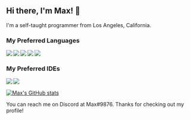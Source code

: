## Hi there, I'm Max! 👋

I'm a self-taught programmer from Los Angeles, California.

### My Preferred Languages
<img align="left" src="https://img.icons8.com/color/48/000000/java-coffee-cup-logo--v2.png"/> 
<img align="left" src="https://img.icons8.com/color/48/000000/javascript--v1.png"/> 
<img align="left" src="https://img.icons8.com/color/48/000000/nodejs.png"/> 
<img align="left" src="https://img.icons8.com/color/48/000000/html-5--v1.png"/> 
<img align="left" src="https://img.icons8.com/color/48/000000/css3.png"/> 

<br>

### My Preferred IDEs
<img align="left" src="https://img.icons8.com/color/48/000000/intellij-idea.png"/>
<img align="left" src="https://img.icons8.com/color/48/000000/webstorm.png"/>

<br>

[![Max's GitHub stats](https://github-readme-stats.vercel.app/api?username=exejar&show_icons=true&theme=radical)](https://github.com/anuraghazra/github-readme-stats)

You can reach me on Discord at Max#9876. Thanks for checking out my profile!
